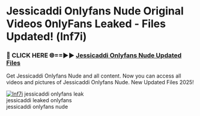 # Jessicaddi Onlyfans Nude Original Videos 0nlyFans Leaked - Files Updated! (lnf7i)

<h3>🔴 CLICK HERE 🌐==►► <a href="https://tinyurl.com/2wckxsce" rel="nofollow">Jessicaddi Onlyfans Nude Updated Files</a></h3>

Get Jessicaddi Onlyfans Nude and all content. Now you can access all videos and pictures of Jessicaddi Onlyfans Nude. New Updated Files 2025!

[![lnf7i](https://i.imgur.com/AFduVYN.gif)](https://tinyurl.com/2wckxsce)
jessicaddi onlyfans leak<br>
jessicaddi leaked onlyfans<br>
jessicaddi onlyfans nude